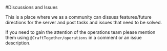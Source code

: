 #Discussions and Issues

This is a place where we as a community can dissuss features/future directions for the server and post tasks and issues that need to be solved.

If you need to gain the attention of the operations team please mention them using `@CraftTogether/operations` in a comment or an issue description.